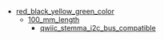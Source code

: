 * [red_black_yellow_green_color](red_black_yellow_green_color)
  * [100_mm_length](red_black_yellow_green_color/100_mm_length)
    * [qwiic_stemma_i2c_bus_compatible](red_black_yellow_green_color/100_mm_length/qwiic_stemma_i2c_bus_compatible)

